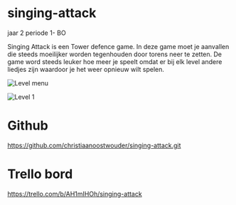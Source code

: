 # singing-attack
jaar 2 periode 1- BO

Singing Attack is een Tower defence game.
In deze game moet je aanvallen die steeds moeilijker worden tegenhouden door torens neer te zetten.
De game word steeds leuker hoe meer je speelt omdat er bij elk level andere liedjes zijn waardoor je het weer opnieuw wilt spelen.

![Level menu](https://github.com/christiaanoostwouder/singing-attack/assets/117080893/eb0446ad-ed37-4ffe-be93-3b710ef35618)

![Level 1](https://github.com/christiaanoostwouder/singing-attack/assets/117080893/f2f87f3a-6d44-450b-8c41-6abd91e43f75)

# Github
https://github.com/christiaanoostwouder/singing-attack.git

# Trello bord
https://trello.com/b/AH1mIHOh/singing-attack
